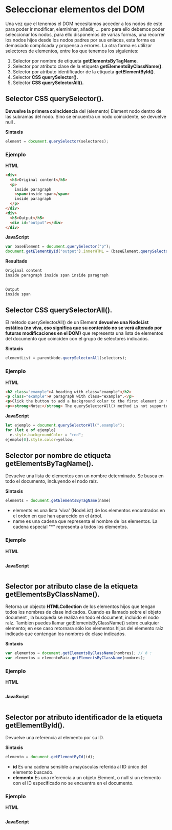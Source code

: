 # Seleccionar elementos del DOM
Una vez que el tenemos el DOM necesitamos acceder a los nodos de este para poder ir modificar, elemininar, añadir, ... pero para ello debemos poder seleccionar los nodos, para ello disponemos de varias formas, una recorrer los nodos hijos desde los nodos padres por sus enlaces, esta forma es demasiado complicada y propensa a errores. 
La otra forma es utilizar selectores de elementos, entre los que tenemos los siguientes:
1. Selector por nombre de etiqueta **getElementsByTagName**.
2. Selector por atributo clase de la etiqueta **getElementsByClassName()**.
3. Selector por atributo identificador de la etiqueta **getElementById()**.
4. Selector **CSS querySelector().**
5. Selector **CSS querySelectorAll().**

## Selector CSS querySelector().

**Devuelve la primera coincidencia** del (elemento) Element nodo dentro de las subramas del nodo. Sino se encuentra un nodo coincidente, se devuelve null .

**Sintaxis**
```javascript
element = document.querySelector(selectores);
```

### Ejemplo
**HTML**

```html
<div>
  <h5>Original content</h5>
  <p>
    inside paragraph
    <span>inside span</span>
    inside paragraph
  </p>
</div>
<div>
  <h5>Output</h5>
  <div id="output"></div>
</div>
```
**JavaScript**
```javascript
var baseElement = document.querySelector("p");
document.getElementById("output").innerHTML = (baseElement.querySelector("div span").innerHTML);
```
**Resultado**
```html
Original content
inside paragraph inside span inside paragraph

 
Output
inside span
```
## Selector CSS querySelectorAll().

El método querySelectorAll() de un Element **devuelve una NodeList estática (no viva, eso significa que su contenido no se verá alterado por futuras modificaciones en el DOM)** que representa una lista de elementos del documento que coinciden con el grupo de selectores indicados.

**Sintaxis**
```javascript
elementList = parentNode.querySelectorAll(selectors);
```
### Ejemplo
**HTML**

```html
<h2 class="example">A heading with class="example"</h2>
<p class="example">A paragraph with class="example".</p> 
<p>Click the button to add a background color to the first element in the document with class="example" (index 0).</p>
<p><strong>Note:</strong> The querySelectorAll() method is not supported in Internet Explorer 8 and earlier versions.</p>
```
**JavaScript**
```javascript
let ejemplo = document.querySelectorAll(".example");
for (let e of ejemplo)
  e.style.backgroundColor = "red";
ejemplo[0].style.color=yellow;
```
## Selector por nombre de etiqueta getElementsByTagName().
Devuelve una lista de elementos con un nombre determinado. Se busca en todo el documento, incluyendo el nodo raíz.

**Sintaxis**
```javascript
elements = document.getElementsByTagName(name)
```
- elements es una lista 'viva' (NodeList) de los elementos encontrados en el orden en que han aparecido en el árbol.
- name es una cadena que representa el nombre de los elementos. La cadena especial "*" representa a todos los elementos.
### Ejemplo
**HTML**

```html

```
**JavaScript**
```javascript

```
## Selector por atributo clase de la etiqueta getElementsByClassName().
Retorna un objecto **HTMLCollection** de los elementos hijos que tengan todos los nombres de clase indicados. Cuando es llamado sobre el objeto document , la busqueda se realiza en todo el document, incluido el nodo raíz. También puedes llamar getElementsByClassName() sobre cualquier elemento; en ese caso retornara sólo los elementos hijos del elemento raíz indicado que contengan los nombres de clase indicados.

**Sintaxis**
```javascript
var elementos = document.getElementsByClassName(nombres); // ó :
var elementos = elementoRaiz.getElementsByClassName(nombres);
```
### Ejemplo
**HTML**

```html

```
**JavaScript**
```javascript

```
## Selector por atributo identificador de la etiqueta getElementById().
Devuelve una referencia al elemento por su ID.

**Sintaxis**
```javascript
elemento = document.getElementById(id);
```
- **id** Es una cadena sensible a mayúsculas referida al ID único del elemento buscado.
- **elemento** Es una referencia a un objeto Element, o null si un elemento con el ID especificado no se encuentra en el documento.
### Ejemplo
**HTML**

```html

```
**JavaScript**
```javascript

```
